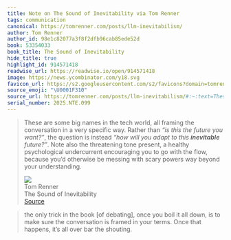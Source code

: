 ```yaml
---
title: Note on The Sound of Inevitability via Tom Renner
tags: communication
canonical: https://tomrenner.com/posts/llm-inevitabilism/
author: Tom Renner
author_id: 98e1c82077a3f8f2dfb96cab85ede52d
book: 53354033
book_title: The Sound of Inevitability
hide_title: true
highlight_id: 914571418
readwise_url: https://readwise.io/open/914571418
image: https://news.ycombinator.com/y18.svg
favicon_url: https://s2.googleusercontent.com/s2/favicons?domain=tomrenner.com
source_emoji: "\U0001F310"
source_url: https://tomrenner.com/posts/llm-inevitabilism/#:~:text=These%20are%20some,beyond%20your%20understanding.
serial_number: 2025.NTE.099
---
```

> These are some big names in the tech world, all framing the conversation in a very specific way. Rather than *“is this the future you want?”*, the question is instead *“how will you adapt to this **inevitable** future?”*. Note also the threatening tone present, a healthy psychological undercurrent encouraging you to go with the flow, because you’d otherwise be messing with scary powers way beyond your understanding.
> <div class="quoteback-footer"><div class="quoteback-avatar"><img class="mini-favicon" src="https://s2.googleusercontent.com/s2/favicons?domain=tomrenner.com"></div><div class="quoteback-metadata"><div class="metadata-inner"><span style="display:none">FROM:</span><div aria-label="Tom Renner" class="quoteback-author"> Tom Renner</div><div aria-label="The Sound of Inevitability" class="quoteback-title"> The Sound of Inevitability</div></div></div><div class="quoteback-backlink"><a target="_blank" aria-label="go to the full text of this quotation" rel="noopener" href="https://tomrenner.com/posts/llm-inevitabilism/#:~:text=These%20are%20some,beyond%20your%20understanding." class="quoteback-arrow"> Source</a></div></div>

> the only trick in the book [of debating], once you boil it all down, is to make sure the conversation is framed in your terms. Once that happens, it’s all over bar the shouting.